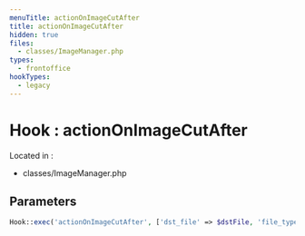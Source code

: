 ```yaml
---
menuTitle: actionOnImageCutAfter
title: actionOnImageCutAfter
hidden: true
files:
  - classes/ImageManager.php
types:
  - frontoffice
hookTypes:
  - legacy
---
```


# Hook : actionOnImageCutAfter

Located in :

  - classes/ImageManager.php

## Parameters

```php
Hook::exec('actionOnImageCutAfter', ['dst_file' => $dstFile, 'file_type' => $fileType]);
```